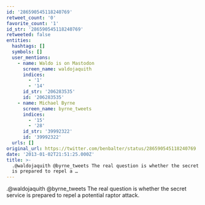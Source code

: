 ```yaml
---
id: '286590545118240769'
retweet_count: '0'
favorite_count: '1'
id_str: '286590545118240769'
retweeted: false
entities:
  hashtags: []
  symbols: []
  user_mentions:
    - name: Waldo is on Mastodon
      screen_name: waldojaquith
      indices:
        - '1'
        - '14'
      id_str: '206283535'
      id: '206283535'
    - name: Michael Byrne
      screen_name: byrne_tweets
      indices:
        - '15'
        - '28'
      id_str: '39992322'
      id: '39992322'
  urls: []
original_url: https://twitter.com/benbalter/status/286590545118240769
date: '2013-01-02T21:51:25.000Z'
title: >-
  .@waldojaquith @byrne_tweets The real question is whether the secret service
  is prepared to repel a …
---
```


.@waldojaquith @byrne_tweets The real question is whether the secret service is prepared to repel a potential raptor attack.